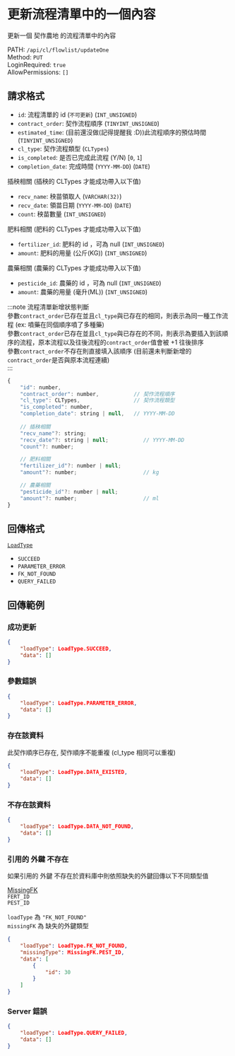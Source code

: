 # 更新流程清單中的一個內容

更新一個 契作農地 的流程清單中的內容

PATH: `/api/cl/flowlist/updateOne`  
Method: `PUT`  
LoginRequired: `true`  
AllowPermissions: `[]`  


## 請求格式
* `id`: 流程清單的 id   (`不可更新`) (`INT_UNSIGNED`)
* `contract_order`: 契作流程順序 (`TINYINT_UNSIGNED`)
* `estimated_time`: (目前還沒做(記得提醒我 :D))此流程順序的預估時間 (`TINYINT_UNSIGNED`)
* `cl_type`: 契作流程類型 (`CLTypes`)
* `is_completed`: 是否已完成此流程 (Y/N) [`0`, `1`]
* `completion_date`: 完成時間 (`YYYY-MM-DD`)    (`DATE`)

插秧相關 (插秧的 CLTypes 才能成功帶入以下值)
* `recv_name`: 秧苗領取人 (`VARCHAR(32)`)
* `recv_date`: 領苗日期 (`YYYY-MM-DD`)    (`DATE`)
* `count`: 秧苗數量 (`INT_UNSIGNED`)

肥料相關 (肥料的 CLTypes 才能成功帶入以下值)
* `fertilizer_id`: 肥料的 id ，可為 null (`INT_UNSIGNED`)
* `amount`: 肥料的用量 (公斤(KG)) (`INT_UNSIGNED`)

農藥相關 (農藥的 CLTypes 才能成功帶入以下值)
* `pesticide_id`: 農藥的 id ，可為 null (`INT_UNSIGNED`)
* `amount`: 農藥的用量 (毫升(ML)) (`INT_UNSIGNED`)

:::note
流程清單新增狀態判斷  
參數`contract_order`已存在並且`cl_type`與已存在的相同，則表示為同一種工作流程 (ex: 噴藥在同個順序噴了多種藥)  
參數`contract_order`已存在並且`cl_type`與已存在的不同，則表示為要插入到該順序的流程，原本流程以及往後流程的`contract_order`值會被 +1 往後排序  
參數`contract_order`不存在則直接填入該順序 (目前還未判斷新增的`contract_order`是否與原本流程連續)  
:::

```js
{
    "id": number,
    "contract_order": number,           // 契作流程順序
    "cl_type": CLTypes,                 // 契作流程類型
    "is_completed": number,
    "completion_date": string | null,   // YYYY-MM-DD
            
    // 插秧相關
    "recv_name"?: string;
    "recv_date"?: string | null;           // YYYY-MM-DD
    "count"?: number;

    // 肥料相關
    "fertilizer_id"?: number | null;
    "amount"?: number;                     // kg

    // 農藥相關
    "pesticide_id"?: number | null;
    "amount"?: number;                     // ml
}
```


## 回傳格式
[`LoadType`](../../../types.md#loadtype)  
* `SUCCEED`
* `PARAMETER_ERROR`
* `FK_NOT_FOUND`
* `QUERY_FAILED`


## 回傳範例
### 成功更新  
```json
{
    "loadType": LoadType.SUCCEED,
    "data": []
}
```

### 參數錯誤
```json
{
    "loadType": LoadType.PARAMETER_ERROR,
    "data": []
}
```

### 存在該資料
此契作順序已存在, 契作順序不能重複 (cl_type 相同可以重複)  
```json
{
    "loadType": LoadType.DATA_EXISTED,
    "data": []
}
```

### 不存在該資料
```json
{
    "loadType": LoadType.DATA_NOT_FOUND,
    "data": []
}
```

### 引用的 外鍵 不存在  
如果引用的 外鍵 不存在於資料庫中則依照缺失的外鍵回傳以下不同類型值  

[MissingFK](../../../types.md#missingfk)  
`FERT_ID`  
`PEST_ID`  

`loadType` 為 `"FK_NOT_FOUND"`  
`missingFK` 為 缺失的外鍵類型  

```json
{
    "loadType": LoadType.FK_NOT_FOUND,
    "missingType": MissingFK.PEST_ID,
    "data": [
        {
            "id": 30 
        }
    ]
}
```

### Server 錯誤  
```json
{
    "loadType": LoadType.QUERY_FAILED,
    "data": []
}
```
